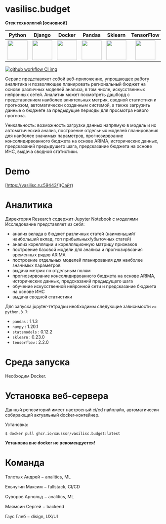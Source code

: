 
# vasilisc.budget

**Стек технологий [основной]**

Python         |  Django   | Docker  | Pandas   | Sklearn   | TensorFlow | NymPy |
:------------------------:|:------------------------:|:----------------------:|:----------------------:|:----------------------:|:----------------------:|:----------------------:|
<img src=https://e.sfu-kras.ru/pluginfile.php/1794713/course/overviewfiles/%D0%9B%D0%BE%D0%B3%D0%BE%D1%82%D0%B8%D0%BF.jpg width="64" height="64" />|<img src=https://s3.amazonaws.com/cloud.ohloh.net/attachments/91518/django-logo-positive-scaled_med_med.png width="64" height="64" />|<img src=https://www.kubeclusters.com/img/index/docker-logo.png width="64" height="64" />|<img src=https://jehyunlee.github.io/thumbnails/Python-DS/1-pandas1.png width=64 height=64/>|<img src=https://pythondatalab.files.wordpress.com/2015/04/skl-logo.jpg width=64 height=64/>|<img src=https://upload.wikimedia.org/wikipedia/commons/thumb/1/11/TensorFlowLogo.svg/1200px-TensorFlowLogo.svg.png width="64" height="64" />|<img src=https://user-images.githubusercontent.com/82882128/132093816-429d9b14-941f-4c52-adfa-4bc9ac426a03.png width="64" height="64" />| 


[![github workflow CI img]][github workflow CI]

[github workflow CI img]: https://github.com/xausssr/vasilisc.budget/actions/workflows/build-ci.yaml/badge.svg
[github workflow CI]: https://github.com/xausssr/vasilisc.budget/actions/workflows/build-ci.yaml

Сервис представляет собой веб-приложение, упрощающее работу аналитика и позволяющее планировать региональный бюджет на основе различных моделей анализа, в том числе, искусственных нейронных сетей. Аналитик может посмотреть дашборд с представлением наиболее влиятельных метрик, сводной статистики и прогнозом, автоматически созданным системой, а также загрузить данные о бюджете за предыдущие периоды для просмотра нового прогноза. 


Уникальность: возможность загрузки данных напрямую в модель и их автоматический анализ, построение отдельных моделей планирования для наиболее значимых параметров, прогнозирвоание консолидирвоанного бюджета на основе ARIMA, исторических данных, предсказаний предыдущего шага, предсказание бюджета на основе ИНС, выдача сводной статистики.

# Demo
[https://vasilisc.ru:59443/](Сайт)

# Аналитика

Директория Research содержит Jupyter Notebook с моделями
Исследование представляет из себя:

- анализ вклада в бюджет различных статей (наименьший/наибольший вклад, топ прибыльных/убыточных статей)
- анализ корелляции и корелляционную матрицу признаков
- построение базовой модели для анализа и прогнозирвоания временных рядов ARIMA
- построение отдельных моделей планирования для наиболее значимых параметров
- выдача метрик по отдельным полям
- прогнозирвоание консолидирвоанного бюджета на основе ARIMA, исторических данных, предсказаний предыдущего шага
- обучение искусственной нейронной сети и предсказание бюджета на основе ИНС
- выдача сводной статистики

Для запуска jupyter-тетрадки необходимы следующие зависимости `>= python.3.7`:
- `pandas` : 1.1.3
- `numpy` : 1.20.1
- `statsmodels` : 0.12.2
- `sklearn` : 0.23.0
- `tensorflow` : 2.2.0


# Среда запуска
Необходим Docker.

# Установка веб-сервера
Данный репозиторий имеет настроеный ci/cd пайплайн, автоматически собирающий актуальный docker-контейнер. 

Установка:

`$ docker pull ghcr.io/xausssr/vasilisc.budget:latest`

**Установка вне docker не рекомендуется!**

# Команда
Толстых Андрей &minus; analitics, ML [<img src=https://pbs.twimg.com/media/ErZeb4AXYAAuKFm.jpg width="15" height="15" />](https://t.me/tolstykhaa)

Ельчугин Максим &minus; fullstack, CI/CD  [<img src=https://pbs.twimg.com/media/ErZeb4AXYAAuKFm.jpg width="15" height="15" />](https://t.me/pariah_max)

Суворов Арнольд &minus; analitics, ML [<img src=https://pbs.twimg.com/media/ErZeb4AXYAAuKFm.jpg width="15" height="15" />](https://t.me/SSHINRATENSSEI)

Маямсин Сергей &minus; backend [<img src=https://pbs.twimg.com/media/ErZeb4AXYAAuKFm.jpg width="15" height="15" />](https://t.me/Sinserelyyy)

Гаус Глеб &minus; disign, UX/UI [<img src=https://pbs.twimg.com/media/ErZeb4AXYAAuKFm.jpg width="15" height="15" />](https://t.me/grey_landlord)
